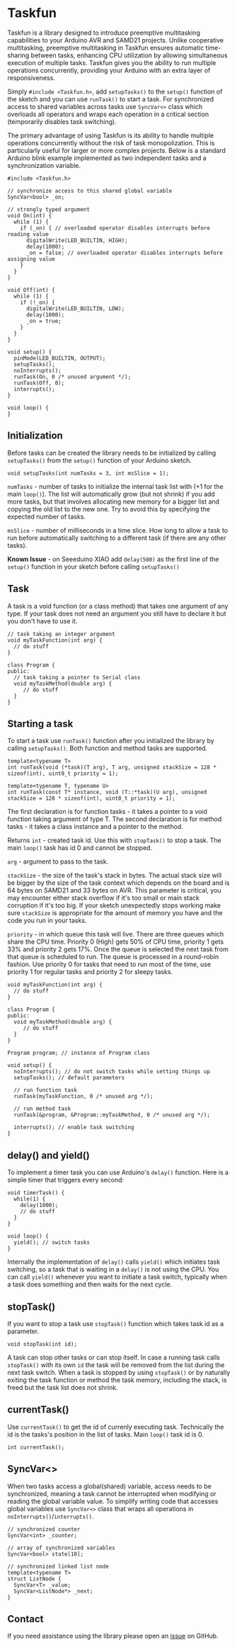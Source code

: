 # Taskfun

Taskfun is a library designed to introduce preemptive multitasking capabilities to your Arduino AVR and SAMD21 projects. Unlike cooperative multitasking, preemptive multitasking in Taskfun ensures automatic time-sharing between tasks, enhancing CPU utilization by allowing simultaneous execution of multiple tasks. Taskfun gives you the ability to run multiple operations concurrently, providing your Arduino with an extra layer of responsiveness.

Simply `#include <Taskfun.h>`, add `setupTasks()` to the `setup()` function of the sketch and you can use `runTask()` to start a task. For synchronized access to shared variables across tasks use `SyncVar<>` class which overloads all operators and wraps each operation in a critical section (temporarily disables task switching).

The primary advantage of using Taskfun is its ability to handle multiple operations concurrently without the risk of task monopolization. This is particularly useful for larger or more complex projects. Below is a standard Arduino blink example implemented as two independent tasks and a synchronization variable.

```
#include <Taskfun.h>

// synchronize access to this shared global variable
SyncVar<bool> _on;

// strongly typed argument
void On(int) {
  while (1) {
    if (_on) { // overloaded operator disables interrupts before reading value
      digitalWrite(LED_BUILTIN, HIGH);
      delay(1000);
      _on = false; // overloaded operator disables interrupts before assigning value
    }
  }
}

void Off(int) {
  while (1) {
    if (!_on) {
      digitalWrite(LED_BUILTIN, LOW);
      delay(1000);
      _on = true;
    }
  }
}

void setup() {
  pinMode(LED_BUILTIN, OUTPUT);
  setupTasks();
  noInterrupts();
  runTask(On, 0 /* unused argument */);
  runTask(Off, 0);
  interrupts();
}

void loop() {
}
```

## Initialization
Before tasks can be created the library needs to be initialized by calling `setupTasks()` from the `setup()` function of your Arduino sketch.

```
void setupTasks(int numTasks = 3, int msSlice = 1);
```
`numTasks` - number of tasks to initialize the internal task list with (+1 for the main `loop()`). The list will automatically grow (but not shrink) if you add more tasks, but that involves allocating new memory for a bigger list and copying the old list to the new one. Try to avoid this by specifying the expected number of tasks.

`msSlice` - number of milliseconds in a time slice. How long to allow a task to run before automatically switching to a different task (if there are any other tasks).

**Known Issue** - on Seeeduino XIAO add `delay(500)` as the first line of the `setup()` function in your sketch before calling `setupTasks()`

## Task
A task is a void function (or a class method) that takes one argument of any type. If your task does not need an argument you still have to declare it but you don't have to use it.
```
// task taking an integer argument
void myTaskFunction(int arg) {
  // do stuff
}

class Program {
public:
  // task taking a pointer to Serial class
  void myTaskMethod(double arg) {
     // do stuff
  }
}
```

## Starting a task
To start a task use `runTask()` function after you initialized the library by calling `setupTasks()`. Both function and method tasks are supported.
```
template<typename T>
int runTask(void (*task)(T arg), T arg, unsigned stackSize = 128 * sizeof(int), uint8_t priority = 1);

template<typename T, typename U>
int runTask(const T* instance, void (T::*task)(U arg), unsigned stackSize = 128 * sizeof(int), uint8_t priority = 1);
```
The first declaration is for function tasks - it takes a pointer to a void function taking argument of type T. The second declaration is for method tasks - it takes a class instance and a pointer to the method.

Returns `int` - created task id. Use this with `stopTask()` to stop a task. The main `loop()` task has id 0 and cannot be stopped.

`arg` - argument to pass to the task.

`stackSize` - the size of the task's stack in bytes. The actual stack size will be bigger by the size of the task context which depends on the board and is 64 bytes on SAMD21 and 33 bytes on AVR. This parameter is critical, you may encounter either stack overflow if it's too small or main stack corruption if it's too big. If your sketch unexpectedly stops working make sure `stackSize` is appropriate for the amount of memory you have and the code you run in your tasks.

`priority` - in which queue this task will live. There are three queues which share the CPU time. Priority 0 (High) gets 50% of CPU time, priority 1 gets 33% and priority 2 gets 17%. Once the queue is selected the next task from that queue is scheduled to run. The queue is processed in a round-robin fashion. Use priority 0 for tasks that need to run most of the time, use priority 1 for regular tasks and priority 2 for sleepy tasks.

```
void myTaskFunction(int arg) {
  // do stuff
}

class Program {
public:
  void myTaskMethod(double arg) {
     // do stuff
  }
}

Program program; // instance of Program class

void setup() {
  noInterrupts(); // do not switch tasks while setting things up
  setupTasks(); // default parameters
  
  // run function task
  runTask(myTaskFunction, 0 /* unused arg */);
  
  // run method task
  runTask(&program, &Program::myTaskMethod, 0 /* unused arg */);
  
  interrupts(); // enable task switching
}
```
## delay() and yield()
To implement a timer task you can use Arduino's `delay()` function. Here is a simple timer that triggers every second:
```
void timerTask() {
  while(1) {
    delay(1000);
    // do stuff
  }
}

void loop() {
  yield(); // switch tasks
}
```
Internally the implementation of `delay()` calls `yield()` which initiates task switching, so a task that is waiting in a `delay()` is not using the CPU. You can call `yield()` whenever you want to initiate a task switch, typically when a task does something and then waits for the next cycle.

## stopTask()
If you want to stop a task use `stopTask()` function which takes task id as a parameter.
```
void stopTask(int id);
```
A task can stop other tasks or can stop itself. In case a running task calls `stopTask()` with its own `id` the task will be removed from the list during the next task switch. When a task is stopped by using `stopTask()` or by naturally exiting the task function or method the task memory, including the stack, is freed but the task list does not shrink.

## currentTask()
Use `currentTask()` to get the id of currenly executing task. Technically the id is the tasks's position in the list of tasks. Main `loop()` task id is 0.

```
int currentTask();
```

## SyncVar<>
When two tasks access a global(shared) variable, access needs to be synchronized, meaning a task cannot be interrupted when modifying or reading the global variable value. To simplify writing code that accesses global variables use `SyncVar<>` class that wraps all operations in `noInterrupts()`/`interrupts()`.
```
// synchronized counter
SyncVar<int> _counter;

// array of synchronized variables
SyncVar<bool> state[10];

// synchronized linked list node
template<typename T>
struct ListNode {
  SyncVar<T> _value;
  SyncVar<ListNode*> _next;
}
```

## Contact
If you need assistance using the library please open an [issue](https://github.com/glutio/Taskfun/issues) on GitHub.

